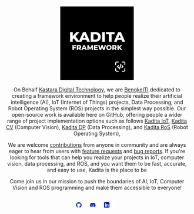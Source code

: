 <!--suppress ALL -->
<p align="center">
  <a href="https://bengkelti.com/kadita-docs">
  <img width="200" src="https://github.com/Kastara-Digital-Technology/assets/raw/main/logo/mainLogo.png" alt=""></a>
</p>

<div align="center">

On Behalf [Kastara Digital Technology](https://kastaradigital.com),
we are [BengkelTI](https://bengkelti.com) dedicated to creating a framework environment to help people realize their artificial intelligence (AI), IoT (Internet of Things) projects, Data Processing, and Robot Operating System (ROS) projects in the simplest way possible. Our open-source work is available here on GitHub, offering people a wider range of project implementation options such as follows
[Kadita IoT](https://www.bengkelti.com/kadita-docs/kadita-iot/), 
[Kadita CV]() (Computer Vision), 
[Kadita DP]() (Data Processing), and
[Kadita RoS]() (Robot Operating System),

We are welcome [contributions]() from anyone in community
and are always eager to hear from users with [feature requests]()
and [bug reports]().
If you're looking for tools that can help you realize your projects in IoT, computer vision, data processing, and ROS, and you want them to be fast, accurate, and easy to use, Kadita is the place to be

Come join us in our mission to push the boundaries of AI, IoT, Computer Vision and ROS programming and make them accessible to everyone!

<br>

<a href="https://github.com/Kastara-Digital-Technology" style="text-decoration:none;">
    <img src="https://github.com/Kastara-Digital-Technology/assets/raw/main/social/logo-social-github.png" width="3%" alt="" /></a>
    <img src="https://github.com/Kastara-Digital-Technology/assets/raw/main/social/logo-transparent.png" width="3%" alt="" />

<a href="https://bengkelti.com" style="text-decoration:none;">
    <img src="https://github.com/Kastara-Digital-Technology/assets/raw/main/social/logo-social-discord.png" width="3%" alt="" /></a>
    <img src="https://github.com/Kastara-Digital-Technology/assets/raw/main/social/logo-transparent.png" width="3%" alt="" />
  
<a href="https://www.linkedin.com/company/kastara-digital-technology" style="text-decoration:none;">
    <img src="https://github.com/Kastara-Digital-Technology/assets/raw/main/social/logo-social-linkedin.png" width="3%" alt="" /></a>
    <img src="https://github.com/Kastara-Digital-Technology/assets/raw/main/social/logo-transparent.png" width="3%" alt="" />
  
<a href="https://www.youtube.com/channel/UCpoi-ru_XLLI2m8mZPBdpMw" style="text-decoration:none;">
    <img src="https://github.com/ultralytics/assets/raw/main/social/logo-social-youtube.png" width="3%" alt="" /></a>
</div>